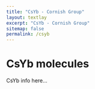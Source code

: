 ```yaml
---
title: "CsYb - Cornish Group"
layout: textlay
excerpt: "CsYb - Cornish Group"
sitemap: false
permalink: /csyb
---
```


# CsYb molecules

CsYb info here...